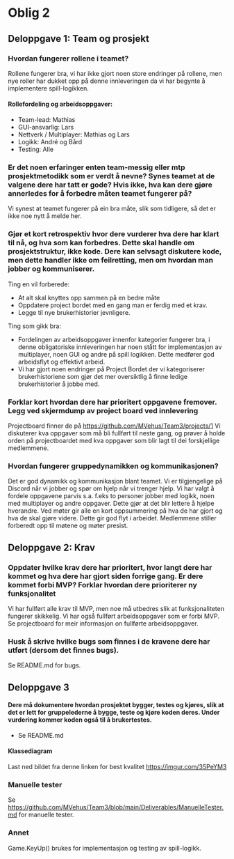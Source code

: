 # Oblig 2 

## Deloppgave 1: Team og prosjekt

### Hvordan fungerer rollene i teamet?

Rollene fungerer bra, vi har ikke gjort noen store endringer på rollene, men nye roller har dukket opp på denne innleveringen da vi har begynte å implementere spill-logikken.

#### Rollefordeling og arbeidsoppgaver:
- Team-lead: Mathias
- GUI-ansvarlig: Lars
- Nettverk / Multiplayer: Mathias og Lars
- Logikk: André og Bård
- Testing: Alle


### Er det noen erfaringer enten team-messig eller mtp prosjektmetodikk som er verdt å nevne? Synes teamet at de valgene dere har tatt er gode? Hvis ikke, hva kan dere gjøre annerledes for å forbedre måten teamet fungerer på?

Vi synest at teamet fungerer på ein bra måte, slik som tidligere, så det er ikke noe nytt å melde her.


### Gjør et kort retrospektiv hvor dere vurderer hva dere har klart til nå, og hva som kan forbedres. Dette skal handle om prosjektstruktur, ikke kode. Dere kan selvsagt diskutere kode, men dette handler ikke om feilretting, men om hvordan man jobber og kommuniserer.

Ting en vil forberede:

- At alt skal knyttes opp sammen på en bedre måte
- Oppdatere project bordet med en gang man er ferdig med et krav.
- Legge til nye brukerhistorier jevnligere.

Ting som gikk bra:

- Fordelingen av arbeidsoppgaver innenfor kategorier fungerer bra, 
  i denne obligatoriske innleveringen har noen stått for implementasjon av multiplayer, 
  noen GUI og andre på spill logikken. Dette medfører god arbeidsflyt og effektivt arbeid.
- Vi har gjort noen endringer på Project Bordet der vi kategoriserer brukerhistoriene som gjør det mer 
  oversiktlig å finne ledige brukerhistorier å jobbe med.

### Forklar kort hvordan dere har prioritert oppgavene fremover. Legg ved skjermdump av project board ved innlevering

Projectboard finner de på https://github.com/MVehus/Team3/projects/1
Vi diskuterer kva oppgaver som må bli fullført til neste gang, og prøver å holde orden på
projectboardet med kva oppgaver som blir lagt til dei forskjellige medlemmene.

### Hvordan fungerer gruppedynamikken og kommunikasjonen?

Det er god dynamikk og kommunikasjon blant teamet. Vi er tilgjengelige på Discord når vi jobber og spør om 
hjelp når vi trenger hjelp. Vi har valgt å fordele oppgavene parvis s.a. f.eks to personer jobber med logikk, 
noen med multiplayer og andre oppgaver. Dette gjør at det blir lettere å hjelpe hverandre.
Ved møter gir alle en kort oppsummering på hva de har gjort og hva de skal gjøre videre. 
Dette gir god flyt i arbeidet. Medlemmene stiller forberedt opp til møtene og møter presist.


## Deloppgave 2: Krav


### Oppdater hvilke krav dere har prioritert, hvor langt dere har kommet og hva dere har gjort siden forrige gang. Er dere kommet forbi MVP? Forklar hvordan dere prioriterer ny funksjonalitet

Vi har fullført alle krav til MVP, men noe må utbedres slik at funksjonaliteten fungerer skikkelig. 
Vi har også fullført arbeidsoppgaver som er forbi MVP. Se projectboard for meir informasjon on fullførte arbeidsoppgaver.

### Husk å skrive hvilke bugs som finnes i de kravene dere har utført (dersom det finnes bugs).

Se README.md for bugs.


## Deloppgave 3

#### Dere må dokumentere hvordan prosjektet bygger, testes og kjøres, slik at det er lett for gruppelederne å bygge, teste og kjøre koden deres. Under vurdering kommer koden også til å brukertestes.
- Se README.md

#### Klassediagram
Last ned bildet fra denne linken for best kvalitet
https://imgur.com/35PeYM3

### Manuelle tester

Se https://github.com/MVehus/Team3/blob/main/Deliverables/ManuelleTester.md for manuelle tester.

### Annet

Game.KeyUp() brukes for implementasjon og testing av spill-logikk. 

